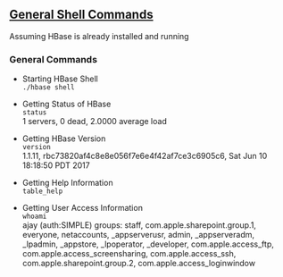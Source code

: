 ## [General Shell Commands](https://www.tutorialspoint.com/hbase/hbase_shell.htm)

Assuming HBase is already installed and running

### General Commands
- Starting HBase Shell  
`./hbase shell`  

- Getting Status of HBase<br>
`status`  
1 servers, 0 dead, 2.0000 average load  

- Getting HBase Version<br>
`version`  
1.1.11, rbc73820af4c8e8e056f7e6e4f42af7ce3c6905c6, Sat Jun 10 18:18:50 PDT 2017  

- Getting Help Information<br>
`table_help`

- Getting User Access Information<br>
`whoami`  
ajay (auth:SIMPLE)
    groups: staff, com.apple.sharepoint.group.1, everyone, netaccounts, _appserverusr, admin, _appserveradm, _lpadmin, _appstore, _lpoperator, _developer, com.apple.access_ftp, com.apple.access_screensharing, com.apple.access_ssh, com.apple.sharepoint.group.2, com.apple.access_loginwindow